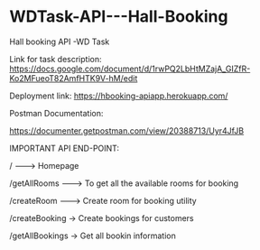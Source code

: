 # WDTask-API---Hall-Booking

Hall booking API -WD Task

Link for task description: https://docs.google.com/document/d/1rwPQ2LbHtMZajA_GIZfR-Ko2MFueoT82AmfHTK9V-hM/edit

Deployment link: https://hbooking-apiapp.herokuapp.com/

Postman Documentation:

https://documenter.getpostman.com/view/20388713/Uyr4JfJB

IMPORTANT API END-POINT:

/             ---> Homepage

/getAllRooms  ---> To get all the available rooms for booking

/createRoom  ---> Create room for booking utility

/createBooking -> Create bookings for customers

/getAllBookings -> Get all bookin information

